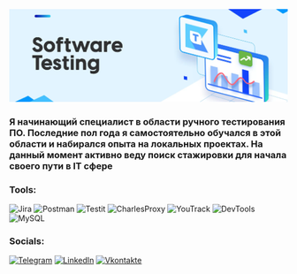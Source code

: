 <a href="https://www.linkedin.com/in/belikqa/" target="_blank">
  <img src="https://github.com/v1addxd/v1addxd/blob/main/Assets/Banner%403x-scaled.webp" alt="The Unlimited" width="1000"/>
</a>

### Я начинающий специалист в области ручного тестирования ПО. Последние пол года я самостоятельно обучался в этой области и набирался опыта на локальных проектах. На данный момент активно веду поиск стажировки для начала своего пути в IT сфере

### Tools:
![Jira](https://img.shields.io/badge/-Jira-090909?style=for-the-badge&logo=jira&logoColor=47C5FB)
![Postman](https://img.shields.io/badge/-Postman-090909?style=for-the-badge&logo=Postman&logoColor=097CDB)
![Testit](https://img.shields.io/badge/-Testit-090909?style=for-the-badge&logo=Testit&logoColor=F8C52C)
![CharlesProxy](https://img.shields.io/badge/-CharlesProxy-090909?style=for-the-badge&logo=CharlesProxy&logoColor=F88C00)
![YouTrack](https://img.shields.io/badge/-YouTrack-090909?style=for-the-badge&logo=YouTrack&logoColor=E9D54D)
![DevTools](https://img.shields.io/badge/-DevTools-090909?style=for-the-badge&logo=DevTools&logoColor=E5D3FF)
![MySQL](https://img.shields.io/badge/-MySQL-090909?style=for-the-badge&logo=MySQL&logoColor=6296CC)

### Socials:
[![Telegram](https://img.shields.io/badge/-Telegram-090909?style=for-the-badge&logo=telegram&logoColor=27A0D9)](https://t.me/v1adeh)
[![LinkedIn](https://img.shields.io/badge/-LinkedIn-090909?style=for-the-badge&logo=linkedin&logoColor=007BB6)](https://www.linkedin.com/in/belikqa)
[![Vkontakte](https://img.shields.io/badge/-Vkontakte-090909?style=for-the-badge&logo=Vk&logoColor=4F7DB3)](https://vk.com/alexeyshpavda)
